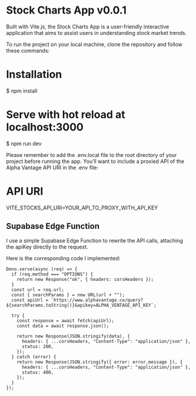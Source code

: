 # Stock Charts App v0.0.1

Built with Vite.js, the Stock Charts App is a user-friendly interactive application that aims to assist users in understanding stock market trends.

To run the project on your local machine, clone the repository and follow these commands:

# Installation

$ npm install

# Serve with hot reload at localhost:3000

$ npm run dev

Please remember to add the .env.local file to the root directory of your project before running the app. You’ll want to include a proxied API of the Alpha Vantage API URI in the .env file:

# API URI

VITE_STOCKS_API_URI=YOUR_API_TO_PROXY_WITH_API_KEY

## Supabase Edge Function

I use a simple Supabase Edge Function to rewrite the API calls, attaching the apiKey directly to the request.

Here is the corresponding code I implemented:

```
Deno.serve(async (req) => {
  if (req.method === "OPTIONS") {
    return new Response("ok", { headers: corsHeaders });
  }
  const url = req.url;
  const { searchParams } = new URL(url + "");
  const apiUrl = `https://www.alphavantage.co/query?${searchParams.toString()}&apikey=ALPHA_VENTAGE_API_KEY`;

  try {
    const response = await fetch(apiUrl);
    const data = await response.json();

    return new Response(JSON.stringify(data), {
      headers: { ...corsHeaders, "Content-Type": "application/json" },
      status: 200,
    });
  } catch (error) {
    return new Response(JSON.stringify({ error: error.message }), {
      headers: { ...corsHeaders, "Content-Type": "application/json" },
      status: 400,
    });
  }
});

```
